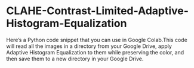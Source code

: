 # CLAHE-Contrast-Limited-Adaptive-Histogram-Equalization

Here’s a Python code snippet that you can use in Google Colab.This code will read all the images in a directory from your Google Drive, apply Adaptive Histogram Equalization to them while preserving the color, and then save them to a new directory in your Google Drive.

